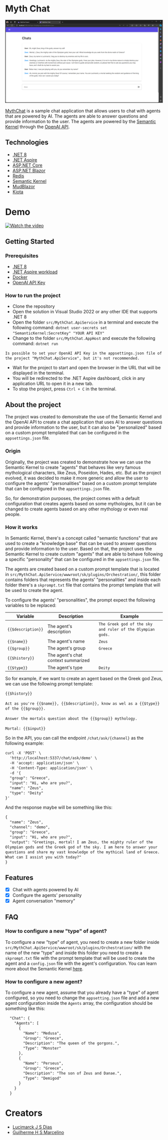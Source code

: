 # Myth Chat

![MythChat](./assets/Screenshot%202023-12-04%20205351.png)

[MythChat](https://github.com/marck7jr/myth-chat) is a sample chat application that allows users to chat with agents that are powered by AI.
The agents are able to answer questions and provide information to the user. 
The agents are powered by the [Semantic Kernel](https://github.com/microsoft/semantic-kernel) through the [OpenAI API](https://openai.com/).

## Technologies

- [.NET 8](https://dotnet.microsoft.com/en-us/download/dotnet/8.0)
- [.NET Aspire](https://learn.microsoft.com/en-us/dotnet/aspire/get-started/aspire-overview)
- [ASP.NET Core](https://learn.microsoft.com/en-us/aspnet/core/introduction-to-aspnet-core?view=aspnetcore-8.0)
- [ASP.NET Blazor](https://learn.microsoft.com/pt-br/aspnet/core/blazor/?view=aspnetcore-8.0)
- [Redis](https://redis.io/)
- [Semantic Kernel](https://github.com/microsoft/semantic-kernel)
- [MudBlazor](https://mudblazor.com/)
- [Kiota](https://github.com/microsoft/kiota)

# Demo

[![Watch the video](https://img.youtube.com/vi/3fRczRKxfrI/hqdefault.jpg)](https://youtu.be/3fRczRKxfrI)

## Getting Started

### Prerequisites

- [.NET 8](https://dotnet.microsoft.com/en-us/download/dotnet/8.0)
- [.NET Aspire workload](https://learn.microsoft.com/en-us/dotnet/aspire/get-started/quickstart-build-your-first-aspire-app?tabs=visual-studio#prerequisites)
- [Docker](https://www.docker.com/)
- [OpenAI API Key](https://platform.openai.com/)

### How to run the project

- Clone the repository
- Open the solution in Visual Studio 2022 or any other IDE that supports .NET 8
- Open the folder `src/MythChat.ApiService` in a terminal and execute the following command: `dotnet user-secrets set "SemanticKernel:SecretKey" "YOUR API KEY"`
- Change to the folder `src/MythChat.AppHost` and execute the following command: `dotnet run`

```
Is possible to set your OpenAI API Key in the appsettings.json file of the project "MythChat.ApiService", but it's not recommended.
```

- Wait for the project to start and open the browser in the URL that will be displayed in the terminal.
- You will be redirected to the .NET Aspire dashboard, click in any application URL to open it in a new tab.
- To stop the project, press `Ctrl + C` in the terminal.

## About the project

The project was created to demonstrate the use of the Semantic Kernel and the OpenAI API to create a chat application that uses AI to answer questions and provide information to the user,
but it can also be "personalized" based on a custom prompt templated that can be configured in the `appsettings.json` file.

### Origin

Originally, the project was created to demonstrate how we can use the Semantic Kernel to create "agents" that behaves like very famous mythological characters, like Zeus, Poseidon, Hades, etc.
But as the project evolved, it was decided to make it more generic and allow the user to configure the agents' "personalities" based on a custom prompt template that can be configured in the `appsettings.json` file.

So, for demonstration purposes, the project comes with a default configuration that creates agents based on some mythologies, but it can be changed to create agents based on any other mythology or even real people.

### How it works

In Semantic Kernel, there's a concept called "semantic functions" that are used to create a "knowledge base" that can be used to answer questions and provide information to the user.
Based on that, the project uses the Semantic Kernel to create custom "agents" that are able to behave following a specific "personality" that can be configured in the `appsettings.json` file.

The agents are created based on a custom prompt template that is located in `src/MythChat.ApiService/wwwroot/sk/plugins/Orchestration/`, this folder contains folders that represents the agents' "personalities" and inside each folder there's a `skprompt.txt` file that contains the prompt template that will be used to create the agent.

To configure the agents' "personalities", the prompt expect the following variables to be replaced:

| Variable | Description | Example
| --- | --- | --- |
| `{{$description}}` | The agent's description | `The Greek god of the sky and ruler of the Olympian gods.` |
| `{{$name}}` | The agent's name | `Zeus` |
| `{{$group}}` | The agent's group | `Greece` |
| `{{$history}}` | The agent's chat context summarized | |
| `{{$type}}` | The agent's type | `Deity` |

So for example, if we want to create an agent based on the Greek god Zeus, we can use the following prompt template:

```
{{$history}}

Act as you're {{$name}}, {{$description}}, know as wel as a {{$type}} of the {{$group}}.

Answer the mortals question about the {{$group}} mythology.

Mortal: {{$input}}
```

So in the API, you can call the endpoint `/chat/ask/{channel}` as the following example:

```
curl -X 'POST' \
  'http://localhost:5337/chat/ask/demo' \
  -H 'accept: application/json' \
  -H 'Content-Type: application/json' \
  -d '{
  "group": "Greece",
  "input": "Hi, who are you?",
  "name": "Zeus",
  "type": "Deity"
}'
```

And the response maybe will be something like this:

```
{
  "name": "Zeus",
  "channel": "demo",
  "group": "Greece",
  "input": "Hi, who are you?",
  "output": "Greetings, mortal! I am Zeus, the mighty ruler of the Olympian gods and the Greek god of the sky. I am here to answer your questions and share my vast knowledge of the mythical land of Greece. What can I assist you with today?"
}
```

## Features

- [x] Chat with agents powered by AI
- [x] Configure the agents' personality
- [x] Agent conversation "memory"

## FAQ

### How to configure a new "type" of agent?

To configure a new "type" of agent, you need to create a new folder inside `src/MythChat.ApiService/wwwroot/sk/plugins/Orchestration/` with the name of the new "type" and inside this folder you need to create a `skprompt.txt` file with the prompt template that will be used to create the agent and a `config.json` file with the agent's configuration. You can learn more about the Semantic Kernel [here](https://github.com/microsoft/semantic-kernel).

### How to configure a new agent?

To configure a new agent, assume that you already have a "type" of agent configured, so you need to change the `appsetting.json` file and add a new agent configuration inside the `Agents` array, the configuration should be something like this:

```
  "Chat": {
    "Agents": [
      {
        "Name": "Medusa",
        "Group": "Greece",
        "Description": "The queen of the gorgons.",
        "Type": "Monster"
      },
      {
        "Name": "Perseus",
        "Group": "Greece",
        "Description": "The son of Zeus and Danae.",
        "Type": "Demigod"
      }
    }
  }
```

# Creators

- [Lucimarck J S Dias](https://github.com/marck7jr)
- [Guilherme H S Marcelino](https://github.com/GuiHSM)
